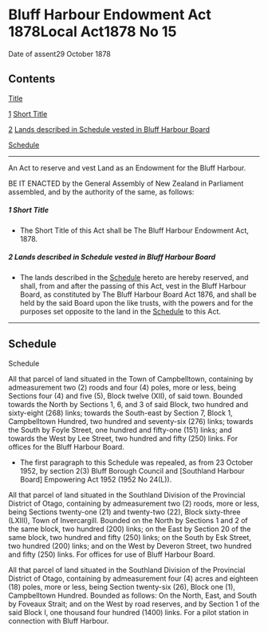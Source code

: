 # Bluff Harbour Endowment Act 1878Local Act1878 No 15

Date of assent29 October 1878

## Contents

[Title][0]

[1][1] [Short Title][1]

[2][2] [Lands described in Schedule vested in Bluff Harbour Board][2]

[Schedule][3]  
[][3]

---

An Act to reserve and vest Land as an Endowment for the Bluff Harbour.

BE IT ENACTED by the General Assembly of New Zealand in Parliament assembled, and by the authority of the same, as follows:

##### 1 Short Title
    
*   The Short Title of this Act shall be The Bluff Harbour Endowment Act, 1878\.

##### 2 Lands described in Schedule vested in Bluff Harbour Board
    
*   The lands described in the [Schedule][3] hereto are hereby reserved, and shall, from and after the passing of this Act, vest in the Bluff Harbour Board, as constituted by The Bluff Harbour Board Act 1876, and shall be held by the said Board upon the like trusts, with the powers and for the purposes set opposite to the land in the [Schedule][3] to this Act.

---

## Schedule

Schedule

All that parcel of land situated in the Town of Campbelltown, containing by admeasurement two (2) roods and four (4) poles, more or less, being Sections four (4) and five (5), Block twelve (XII), of said town. Bounded towards the North by Sections 1, 6, and 3 of said Block, two hundred and sixty-eight (268) links; towards the South-east by Section 7, Block 1, Campbelltown Hundred, two hundred and seventy-six (276) links; towards the South by Foyle Street, one hundred and fifty-one (151) links; and towards the West by Lee Street, two hundred and fifty (250) links. For offices for the Bluff Harbour Board.
    
*   The first paragraph to this Schedule was repealed, as from 23 October 1952, by section 2(3) Bluff Borough Council and \[Southland Harbour Board\] Empowering Act 1952 (1952 No 24(L)).

All that parcel of land situated in the Southland Division of the Provincial District of Otago, containing by admeasurement two (2) roods, more or less, being Sections twenty-one (21) and twenty-two (22), Block sixty-three (LXIII), Town of Invercargill. Bounded on the North by Sections 1 and 2 of the same block, two hundred (200) links; on the East by Section 20 of the same block, two hundred and fifty (250) links; on the South by Esk Street, two hundred (200) links; and on the West by Deveron Street, two hundred and fifty (250) links. For offices for use of Bluff Harbour Board.

All that parcel of land situated in the Southland Division of the Provincial District of Otago, containing by admeasurement four (4) acres and eighteen (18) poles, more or less, being Section twenty-six (26), Block one (1), Campbelltown Hundred. Bounded as follows: On the North, East, and South by Foveaux Strait; and on the West by road reserves, and by Section 1 of the said Block I, one thousand four hundred (1400) links. For a pilot station in connection with Bluff Harbour.

[0]: http://www.legislation.govt.nz/act/local/1878/0015/latest/whole.html#DLM13777
[1]: http://www.legislation.govt.nz/act/local/1878/0015/latest/whole.html#DLM13779
[2]: http://www.legislation.govt.nz/act/local/1878/0015/latest/whole.html#DLM13780
[3]: http://www.legislation.govt.nz/act/local/1878/0015/latest/whole.html#DLM13781